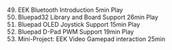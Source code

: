 49. EEK Bluetooth Introduction
    5min
    Play
50. Bluepad32 Library and Board Support
    26min
    Play
51. Bluepad OLED Joystick Support
    15min
    Play
52. Bluepad D-Pad PWM Support
    19min
    Play
53. Mini-Project: EEK Video Gamepad interaction
    25min
